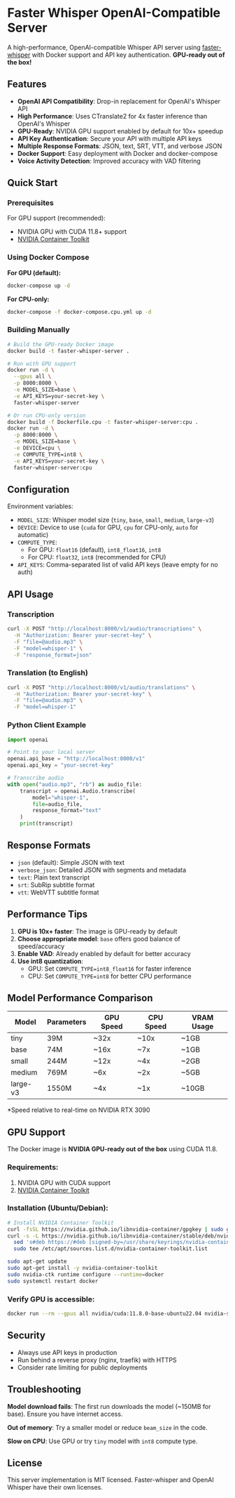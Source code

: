 # Faster Whisper OpenAI-Compatible Server

A high-performance, OpenAI-compatible Whisper API server using [faster-whisper](https://github.com/SYSTRAN/faster-whisper) with Docker support and API key authentication. **GPU-ready out of the box!**

## Features

- **OpenAI API Compatibility**: Drop-in replacement for OpenAI's Whisper API
- **High Performance**: Uses CTranslate2 for 4x faster inference than OpenAI's Whisper
- **GPU-Ready**: NVIDIA GPU support enabled by default for 10x+ speedup
- **API Key Authentication**: Secure your API with multiple API keys
- **Multiple Response Formats**: JSON, text, SRT, VTT, and verbose JSON
- **Docker Support**: Easy deployment with Docker and docker-compose
- **Voice Activity Detection**: Improved accuracy with VAD filtering

## Quick Start

### Prerequisites

For GPU support (recommended):
- NVIDIA GPU with CUDA 11.8+ support
- [NVIDIA Container Toolkit](https://docs.nvidia.com/datacenter/cloud-native/container-toolkit/install-guide.html)

### Using Docker Compose

**For GPU (default):**
```bash
docker-compose up -d
```

**For CPU-only:**
```bash
docker-compose -f docker-compose.cpu.yml up -d
```

### Building Manually

```bash
# Build the GPU-ready Docker image
docker build -t faster-whisper-server .

# Run with GPU support
docker run -d \
  --gpus all \
  -p 8000:8000 \
  -e MODEL_SIZE=base \
  -e API_KEYS=your-secret-key \
  faster-whisper-server

# Or run CPU-only version
docker build -f Dockerfile.cpu -t faster-whisper-server:cpu .
docker run -d \
  -p 8000:8000 \
  -e MODEL_SIZE=base \
  -e DEVICE=cpu \
  -e COMPUTE_TYPE=int8 \
  -e API_KEYS=your-secret-key \
  faster-whisper-server:cpu
```

## Configuration

Environment variables:

- `MODEL_SIZE`: Whisper model size (`tiny`, `base`, `small`, `medium`, `large-v3`)
- `DEVICE`: Device to use (`cuda` for GPU, `cpu` for CPU-only, `auto` for automatic)
- `COMPUTE_TYPE`: 
  - For GPU: `float16` (default), `int8_float16`, `int8`
  - For CPU: `float32`, `int8` (recommended for CPU)
- `API_KEYS`: Comma-separated list of valid API keys (leave empty for no auth)

## API Usage

### Transcription

```bash
curl -X POST "http://localhost:8000/v1/audio/transcriptions" \
  -H "Authorization: Bearer your-secret-key" \
  -F "file=@audio.mp3" \
  -F "model=whisper-1" \
  -F "response_format=json"
```

### Translation (to English)

```bash
curl -X POST "http://localhost:8000/v1/audio/translations" \
  -H "Authorization: Bearer your-secret-key" \
  -F "file=@audio.mp3" \
  -F "model=whisper-1"
```

### Python Client Example

```python
import openai

# Point to your local server
openai.api_base = "http://localhost:8000/v1"
openai.api_key = "your-secret-key"

# Transcribe audio
with open("audio.mp3", "rb") as audio_file:
    transcript = openai.Audio.transcribe(
        model="whisper-1",
        file=audio_file,
        response_format="text"
    )
    print(transcript)
```

## Response Formats

- `json` (default): Simple JSON with text
- `verbose_json`: Detailed JSON with segments and metadata
- `text`: Plain text transcript
- `srt`: SubRip subtitle format
- `vtt`: WebVTT subtitle format

## Performance Tips

1. **GPU is 10x+ faster**: The image is GPU-ready by default
2. **Choose appropriate model**: `base` offers good balance of speed/accuracy
3. **Enable VAD**: Already enabled by default for better accuracy
4. **Use int8 quantization**: 
   - GPU: Set `COMPUTE_TYPE=int8_float16` for faster inference
   - CPU: Set `COMPUTE_TYPE=int8` for better CPU performance

## Model Performance Comparison

| Model | Parameters | GPU Speed | CPU Speed | VRAM Usage |
|-------|------------|-----------|-----------|------------|
| tiny  | 39M        | ~32x      | ~10x      | ~1GB       |
| base  | 74M        | ~16x      | ~7x       | ~1GB       |
| small | 244M       | ~12x      | ~4x       | ~2GB       |
| medium| 769M       | ~6x       | ~2x       | ~5GB       |
| large-v3 | 1550M   | ~4x       | ~1x       | ~10GB      |

*Speed relative to real-time on NVIDIA RTX 3090

## GPU Support

The Docker image is **NVIDIA GPU-ready out of the box** using CUDA 11.8.

### Requirements:
1. NVIDIA GPU with CUDA support
2. [NVIDIA Container Toolkit](https://docs.nvidia.com/datacenter/cloud-native/container-toolkit/install-guide.html)

### Installation (Ubuntu/Debian):
```bash
# Install NVIDIA Container Toolkit
curl -fsSL https://nvidia.github.io/libnvidia-container/gpgkey | sudo gpg --dearmor -o /usr/share/keyrings/nvidia-container-toolkit-keyring.gpg
curl -s -L https://nvidia.github.io/libnvidia-container/stable/deb/nvidia-container-toolkit.list | \
  sed 's#deb https://#deb [signed-by=/usr/share/keyrings/nvidia-container-toolkit-keyring.gpg] https://#g' | \
  sudo tee /etc/apt/sources.list.d/nvidia-container-toolkit.list

sudo apt-get update
sudo apt-get install -y nvidia-container-toolkit
sudo nvidia-ctk runtime configure --runtime=docker
sudo systemctl restart docker
```

### Verify GPU is accessible:
```bash
docker run --rm --gpus all nvidia/cuda:11.8.0-base-ubuntu22.04 nvidia-smi
```

## Security

- Always use API keys in production
- Run behind a reverse proxy (nginx, traefik) with HTTPS
- Consider rate limiting for public deployments

## Troubleshooting

**Model download fails**: The first run downloads the model (~150MB for base). Ensure you have internet access.

**Out of memory**: Try a smaller model or reduce `beam_size` in the code.

**Slow on CPU**: Use GPU or try `tiny` model with `int8` compute type.

## License

This server implementation is MIT licensed. Faster-whisper and OpenAI Whisper have their own licenses.
